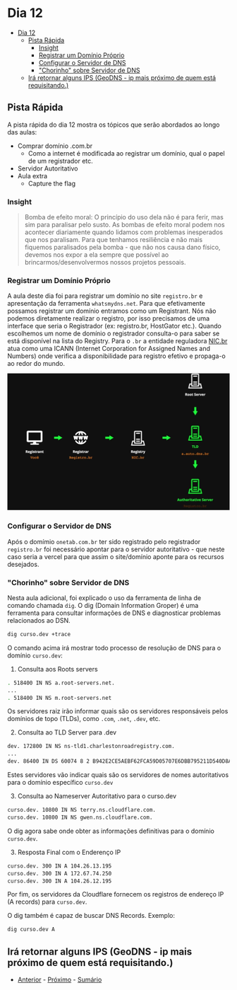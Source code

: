 # Dia 12

- [Dia 12](#dia-12)
  - [Pista Rápida](#pista-rápida)
    - [Insight](#insight)
    - [Registrar um Domínio Próprio](#registrar-um-domínio-próprio)
    - [Configurar o Servidor de DNS](#configurar-o-servidor-de-dns)
    - ["Chorinho" sobre Servidor de DNS](#chorinho-sobre-servidor-de-dns)
  - [Irá retornar alguns IPS (GeoDNS - ip mais próximo de quem está requisitando.)](#irá-retornar-alguns-ips-geodns---ip-mais-próximo-de-quem-está-requisitando)


## Pista Rápida

A pista rápida do dia 12 mostra os tópicos que serão abordados ao longo das aulas:

- Comprar domínio .com.br
  - Como a internet é modificada ao registrar um domínio, qual o papel de um registrador etc.
- Servidor Autoritativo
- Aula extra
  - Capture the flag

### Insight 

> Bomba de efeito moral: O princípio do uso dela não é para ferir, mas sim para paralisar pelo susto.
> As bombas de efeito moral podem nos acontecer diariamente quando lidamos com problemas inesperados que nos paralisam. 
> Para que tenhamos resiliência e não mais fiquemos paralisados pela bomba - que não nos causa dano físico, devemos nos expor a ela 
> sempre que possível ao brincarmos/desenvolvermos nossos projetos pessoais.

### Registrar um Domínio Próprio

A aula deste dia foi para registrar um domínio no site `registro.br` e apresentação da ferramenta `whatsmydns.net`.
Para que efetivamente possamos registrar um domínio entramos como um Registrant. Nós não podemos diretamente realizar o registro, por isso precisamos de uma interface que seria o Registrador (ex: registro.br, HostGator etc.).
Quando escolhemos um nome de domínio o registrador consulta-o para saber se está disponível na lista do Registry. 
Para o `.br` a entidade reguladora [NIC.br](https://nic.br) atua como uma ICANN (Internet Corporation for Assigned Names and Numbers) onde verifica a disponibilidade para registro efetivo e propaga-o ao redor do mundo.

![Alt text](/curso.dev/assets/fluxo_registro_dns.png)

### Configurar o Servidor de DNS

Após o domímio `onetab.com.br` ter sido registrado pelo registrador `registro.br` foi necessário apontar para o servidor
autoritativo - que neste caso seria a vercel para que assim o site/domínio aponte para os recursos desejados.

### "Chorinho" sobre Servidor de DNS

Nesta aula adicional, foi explicado o uso da ferramenta de linha de comando chamada `dig`. O dig (Domain Information Groper) é uma 
ferramenta para consultar informações de DNS e diagnosticar problemas relacionados ao DSN.

```bash
dig curso.dev +trace
```
O comando acima irá mostrar todo processo de resolução de DNS para o domínio `curso.dev`:

1. Consulta aos Roots servers

```bash
. 518400 IN NS a.root-servers.net.
...
. 518400 IN NS m.root-servers.net
```
Os servidores raiz irão informar quais são os servidores responsáveis pelos domínios de topo (TLDs), como `.com`, `.net`,
`.dev`, etc.

2. Consulta ao TLD Server para .dev

```bash
dev. 172800 IN NS ns-tld1.charlestonroadregistry.com.
...
dev. 86400 IN DS 60074 8 2 B942E2CE5AEBF62FCA59D05707E6DBB795211D540D8ADBA02E9E89E8 33424785
```
Estes servidores vão indicar quais são os servidores de nomes autoritativos para o domínio específico `curso.dev`

3. Consulta ao Nameserver Autoritativo para o curso.dev

```bash
curso.dev. 10800 IN NS terry.ns.cloudflare.com.
curso.dev. 10800 IN NS gwen.ns.cloudflare.com.
```
O dig agora sabe onde obter as informações definitivas para o domínio `curso.dev`.

3. Resposta Final com o Enderenço IP

```bash
curso.dev. 300 IN A 104.26.13.195
curso.dev. 300 IN A 172.67.74.250
curso.dev. 300 IN A 104.26.12.195
```
Por fim, os servidores da Cloudflare fornecem os registros de endereço IP (A records) para `curso.dev`.

O dig também é capaz de buscar DNS Records. Exemplo:

```bash
dig curso.dev A
```
Irá retornar alguns IPS (GeoDNS - ip mais próximo de quem está requisitando.)  
--- 
- [Anterior](/curso.dev/dias/dia11.md) - [Próximo](/curso.dev/dias/dia12.md) - [Sumário](../readme.md)
